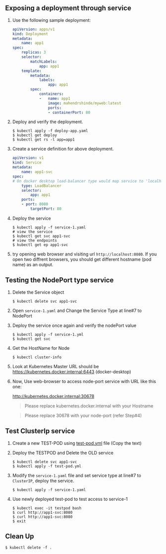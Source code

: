 ## Exposing a deployment through service

1.  Use the following sample deployment:

    ```yaml
    apiVersion: apps/v1
    kind: Deployment
    metadata:
        name: app1
    spec:
        replicas: 3
        selector:
            matchLabels:
                app: app1
        template:
            metadata:
                labels:
                    app: app1
            spec:
                containers:
                -   name: app1
                    image: mahendrshinde/myweb:latest
                    ports:
                    - containerPort: 80
    ```
2.  Deploy and verify the deployment.

    ```shell
    $ kubectl apply -f deploy-app.yaml
    $ kubectl get deploy
    $ kubectl get rs -l app=app1
    ```
  
3.  Create a service definition for above deployment.

    ```yaml
    apiVersion: v1
    kind: Service
    metadata:
        name: app1-svc
    spec:
    # On docker desktop load-balancer type would map service to 'localhost'
        type: LoadBalancer
        selector:
            app: app1
        ports:
        - port: 8080
            targetPort: 80
    ```

4.  Deploy the service

    ```shell
    $ kubectl apply -f service-1.yaml
    # view the service
    $ kubectl get svc app1-svc
    # view the endpoints
    $ kubectl get ep app1-svc 
    ```

5.  try opening web browser and visiting url `http://localhost:8080`. If you open two diffrent browsers, you should get different hostname (pod name) as an output.

## Testing the NodePort type service

1.  Delete the Service object

    ```
    $ kubectl delete svc app1-svc
    ```

2.  Open `service-1.yaml` and Change the Service Type at line#7 to NodePort

3.  Deploy the service once again and verify the nodePort value

    ```
    $ kubectl apply -f service-1.yml
    $ kubectl get svc
    ```

4.  Get the HostName for Node

    ```
    $ kubectl cluster-info
    ```

5.  Look at Kubernetes Master URL should be https://kubernetes.docker.internal:6443 (docker-desktop)

6.  Now, Use web-browser to access node-port service with URL like this one:

    http://kubernetes.docker.internal:30678

    > Please replace kubernetes.docker.internal with your Hostname

    > Please replace 30678 with your node-port (refer Step#4)

## Test ClusterIp service

1.  Create a new TEST-POD using [test-pod.yml](./test-pod.yml) file (Copy the text)

2.  Deploy the TESTPOD and Delete the OLD service

    ```
    $ kubectl delete svc app1-svc
    $ kubectl apply -f test-pod.yml
    ```

3.  Modify the `service-1.yaml` file and set service type at line#7 to `ClusterIP`, deploy the service.

    ```
    $ kubectl apply -f service-1.yaml
    ```

4.  Use newly deployed test-pod to test access to service-1

    ```
    $ kubectl exec -it testpod bash
    $ curl http://app1-svc:8080
    $ curl http://app1-svc:8080
    $ exit
    ```

## Clean Up

```
$ kubectl delete -f . 
```
